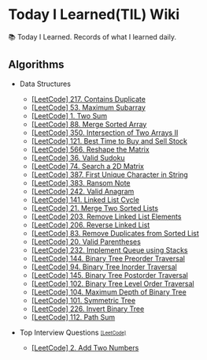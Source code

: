 # Today I Learned(TIL) Wiki

📚 Today I Learned. Records of what I learned daily.

## Algorithms

- Data Structures

  - [[LeetCode] 217. Contains Duplicate](https://github.com/zake-dev/TIL/blob/main/Algorithms/leetcode-217-contains-duplicate.md)
  - [[LeetCode] 53. Maximum Subarray](https://github.com/zake-dev/TIL/blob/main/Algorithms/leetcode-53-maximum-subarray.md)
  - [[LeetCode] 1. Two Sum](https://github.com/zake-dev/TIL/blob/main/Algorithms/leetcode-1-two-sum.md)
  - [[LeetCode] 88. Merge Sorted Array](https://github.com/zake-dev/TIL/blob/main/Algorithms/leetcode-88-merge-sorted-array.md)
  - [[LeetCode] 350. Intersection of Two Arrays II](https://github.com/zake-dev/TIL/blob/main/Algorithms/leetcode-350-intersection-of-two-arrays-ii.md)
  - [[LeetCode] 121. Best Time to Buy and Sell Stock](https://github.com/zake-dev/TIL/blob/main/Algorithms/leetcode-121-best-time-to-buy-and-sell-stock.md)
  - [[LeetCode] 566. Reshape the Matrix](https://github.com/zake-dev/TIL/blob/main/Algorithms/leetcode-566-reshape-the-matrix.md)
  - [[LeetCode] 36. Valid Sudoku](https://github.com/zake-dev/TIL/blob/main/Algorithms/leetcode-36-valid-sudoku.md)
  - [[LeetCode] 74. Search a 2D Matrix](https://github.com/zake-dev/TIL/blob/main/Algorithms/leetcode-74-search-a-2d-matrix.md)
  - [[LeetCode] 387. First Unique Character in String](https://github.com/zake-dev/TIL/blob/main/Algorithms/leetcode-387-first-unique-character-in-string.md)
  - [[LeetCode] 383. Ransom Note](https://github.com/zake-dev/TIL/blob/main/Algorithms/leetcode-383-ransom-note.md)
  - [[LeetCode] 242. Valid Anagram](https://github.com/zake-dev/TIL/blob/main/Algorithms/leetcode-242-valid-anagram.md)
  - [[LeetCode] 141. Linked List Cycle](https://github.com/zake-dev/TIL/blob/main/Algorithms/leetcode-141-linked-list-cycle.md)
  - [[LeetCode] 21. Merge Two Sorted Lists](https://github.com/zake-dev/TIL/blob/main/Algorithms/leetcode-21-merge-two-sorted-lists.md)
  - [[LeetCode] 203. Remove Linked List Elements](https://github.com/zake-dev/TIL/blob/main/Algorithms/leetcode-203-remove-linked-list-elements.md)
  - [[LeetCode] 206. Reverse Linked List](https://github.com/zake-dev/TIL/blob/main/Algorithms/leetcode-206-reverse-linked-list.md)
  - [[LeetCode] 83. Remove Duplicates from Sorted List](https://github.com/zake-dev/TIL/blob/main/Algorithms/leetcode-83-remove-duplicates-from-sorted-list.md)
  - [[LeetCode] 20. Valid Parentheses](https://github.com/zake-dev/TIL/blob/main/Algorithms/leetcode-20-valid-parentheses.md)
  - [[LeetCode] 232. Implement Queue using Stacks](https://github.com/zake-dev/TIL/blob/main/Algorithms/leetcode-232-implement-queue-using-stacks.md)
  - [[LeetCode] 144. Binary Tree Preorder Traversal](https://github.com/zake-dev/TIL/blob/main/Algorithms/leetcode-144-binary-tree-preorder-traversal.md)
  - [[LeetCode] 94. Binary Tree Inorder Traversal](https://github.com/zake-dev/TIL/blob/main/Algorithms/leetcode-94-binary-tree-inorder-traversal.md)
  - [[LeetCode] 145. Binary Tree Postorder Traversal](https://github.com/zake-dev/TIL/blob/main/Algorithms/leetcode-145-binary-tree-postorder-traversal.md)
  - [[LeetCode] 102. Binary Tree Level Order Traversal](https://github.com/zake-dev/TIL/blob/main/Algorithms/leetcode-102-binary-tree-level-order-traversal.md)
  - [[LeetCode] 104. Maximum Depth of Binary Tree](https://github.com/zake-dev/TIL/blob/main/Algorithms/leetcode-104-maximum-depth-of-binary-tree.md)
  - [[LeetCode] 101. Symmetric Tree](https://github.com/zake-dev/TIL/blob/main/Algorithms/leetcode-101-symmetric-tree.md)
  - [[LeetCode] 226. Invert Binary Tree](https://github.com/zake-dev/TIL/blob/main/Algorithms/leetcode-226-invert-binary-tree.md)
  - [[LeetCode] 112. Path Sum](https://github.com/zake-dev/TIL/blob/main/Algorithms/leetcode-112-path-sum.md)

- Top Interview Questions <sub><sup>[[LeetCode]](https://leetcode.com/problem-list/top-interview-questions/)</sup></sub>
  - [[LeetCode] 2. Add Two Numbers](https://github.com/zake-dev/TIL/blob/main/Algorithms/leetcode-2-add-two-numbers.md)
